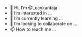 - 👋 Hi, I’m @Lucykuntaja
- 👀 I’m interested in ...
- 🌱 I’m currently learning ...
- 💞️ I’m looking to collaborate on ...
- 📫 How to reach me ...

<!---
Lucykuntaja/Lucykuntaja is a ✨ special ✨ repository because its `README.md` (this file) appears on your GitHub profile.
You can click the Preview link to take a look at your changes.
--->
